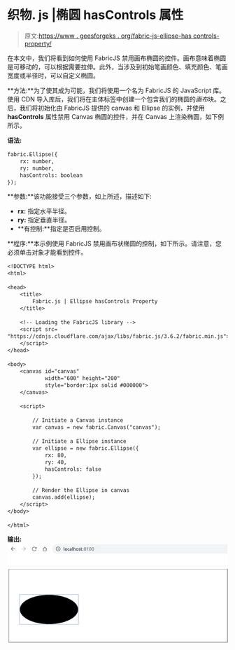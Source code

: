 # 织物. js |椭圆 hasControls 属性

> 原文:[https://www . geesforgeks . org/fabric-js-ellipse-has controls-property/](https://www.geeksforgeeks.org/fabric-js-ellipse-hascontrols-property/)

在本文中，我们将看到如何使用 FabricJS 禁用画布椭圆的控件。画布意味着椭圆是可移动的，可以根据需要拉伸。此外，当涉及到初始笔画颜色、填充颜色、笔画宽度或半径时，可以自定义椭圆。

**方法:**为了使其成为可能，我们将使用一个名为 FabricJS 的 JavaScript 库。使用 CDN 导入库后，我们将在主体标签中创建一个包含我们的椭圆的*画布*块。之后，我们将初始化由 FabricJS 提供的 canvas 和 Ellipse 的实例，并使用 **hasControls** 属性禁用 Canvas 椭圆的控件，并在 Canvas 上渲染椭圆，如下例所示。

**语法:**

```
fabric.Ellipse({
    rx: number,
    ry: number,
    hasControls: boolean
}); 
```

**参数:**该功能接受三个参数，如上所述，描述如下:

*   **rx:** 指定水平半径。
*   **ry:** 指定垂直半径。
*   **有控制:**指定是否启用控制。

**程序:**本示例使用 FabricJS 禁用画布状椭圆的控制，如下所示。请注意，您必须单击对象才能看到控件。

```
<!DOCTYPE html>
<html>

<head>
    <title>
        Fabric.js | Ellipse hasControls Property
    </title>

    <!-- Loading the FabricJS library -->
    <script src=
"https://cdnjs.cloudflare.com/ajax/libs/fabric.js/3.6.2/fabric.min.js">
    </script>
</head>

<body>
    <canvas id="canvas" 
            width="600" height="200" 
            style="border:1px solid #000000">
    </canvas>

    <script>

        // Initiate a Canvas instance
        var canvas = new fabric.Canvas("canvas");

        // Initiate a Ellipse instance
        var ellipse = new fabric.Ellipse({
            rx: 80,
            ry: 40,
            hasControls: false
        });

        // Render the Ellipse in canvas
        canvas.add(ellipse);
    </script>
</body>

</html>
```

**输出:**
![](img/2a85d4771640fb30f058d43483d9a768.png)